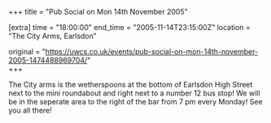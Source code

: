 +++
title = "Pub Social on Mon 14th November 2005"

[extra]
time = "18:00:00"
end_time = "2005-11-14T23:15:00Z"
location = "The City Arms, Earlsdon"

original = "https://uwcs.co.uk/events/pub-social-on-mon-14th-november-2005-1474488969704/"    
+++

The City arms is the wetherspoons at the bottom of Earlsdon High Street next to the mini roundabout and right next to a number 12 bus stop\! We will be in the seperate area to the right of the bar from 7 pm every Monday\! See you all there\!

